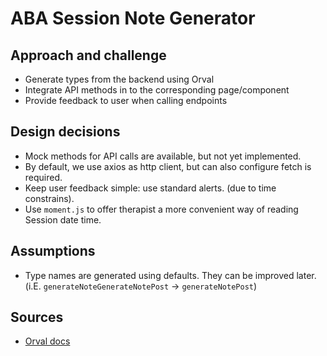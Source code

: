 # ABA Session Note Generator

## Approach and challenge

- Generate types from the backend using Orval
- Integrate API methods in to the corresponding page/component
- Provide feedback to user when calling endpoints

## Design decisions

- Mock methods for API calls are available, but not yet implemented.
- By default, we use axios as http client, but can also configure fetch is required.
- Keep user feedback simple: use standard alerts. (due to time constrains).
- Use `moment.js` to offer therapist a more convenient way of reading Session date time.

## Assumptions

- Type names are generated using defaults. They can be improved later. (i.E. `generateNoteGenerateNotePost` -> `generateNotePost`)

## Sources

- [Orval docs](https://orval.dev/)
